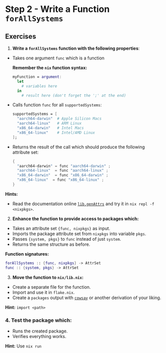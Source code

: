 # Step 2 - Write a Function `forAllSystems`

## Exercises

1. **Write a `forAllSystems` function with the following properties**:

- Takes one argument `func` which is a function

  **Remember the `nix` function syntax:**

  ```nix
  myFunction = argument:
    let
      # variables here
    in
      # result here (don't forget the ';' at the end)
  ```

- Calls function `func` for all `supportedSystems`:

  ```nix
  supportedSystems = [
    "aarch64-darwin"  # Apple Silicon Macs
    "aarch64-linux"   # ARM Linux
    "x86_64-darwin"   # Intel Macs
    "x86_64-linux"    # Intel/AMD Linux
  ];
  ```

- Returns the result of the call which should produce the following attribute
  set:

  ```nix
  {
    "aarch64-darwin" = func "aarch64-darwin" ;
    "aarch64-linux"  = func "aarch64-linux" ;
    "x86_64-darwin"  = func "x86_64-darwin" ;
    "x86_64-linux"  = func "x86_64-linux" ;
  }
  ```

**Hints:**

- Read the documentation online
  [`lib.genAttrs`](https://noogle.dev/f/lib/genAttrs) and try it in
  `nix repl -f <nixpkgs>`.

2. **Enhance the function to provide access to packages which:**

- Takes an attribute set `{func, nixpkgs}` as input.
- Imports the package attribute set from `nixpkgs` into variable `pkgs`.
- Passes `{system, pkgs}` to `func` instead of just `system`.
- Returns the same structure as before.

**Function signatures:**

```nix
forAllSystems :: {func, nixpkgs} -> AttrSet
func :: {system, pkgs} -> AttrSet
```

3. **Move the function to `nix/lib.nix`:**

- Create a separate file for the function.
- Import and use it in `flake.nix`.
- Create a `packages` output with
  [`cowsay`](https://search.nixos.org/packages?channel=25.05&show=cowsay&query=cowsay)
  or another derivation of your liking.

**Hint:** `import <path>`

### 4. **Test the package which:**

- Runs the created package.
- Verifies everything works.

**Hint:** Use `nix run`
